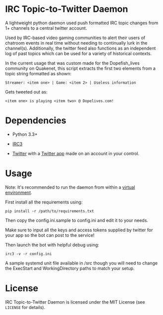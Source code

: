 IRC Topic-to-Twitter Daemon
====================================

A lightweight python daemon used push formatted IRC topic changes from 1+ channels to a central twitter account.

Used by IRC-based video gaming communities to alert their users of chatroom events in real time without needing to continually lurk in the channel(s). Additionally, the twitter feed also functions as an independent log of past topics which can be used for a variety of historical contexts.

In the current usage that was custom made for the Dopefish_lives community on Quakenet, this script extracts the first two elements from
a topic string formatted as shown:

    Streamer: <item one> | Game: <item 2> | Useless information
Gets tweeted out as:

    <item one> is playing <item two> @ Dopelives.com!

Dependencies
====

 * Python 3.3+

 * [IRC3](https://pypi.python.org/pypi/irc3/)

 * [Twitter](https://pypi.python.org/pypi/twitter) with a [Twitter app](https://apps.twitter.com/) made on an account in your control.


Usage
====

Note: It's recommended to run the daemon from within a [virtual environment](https://docs.python.org/3/library/venv.html).

First install all the requirements using:

`pip install -r /path/to/requirements.txt`

Then copy the config.ini.sample to config.ini and edit it to your needs.

Make sure to input all the keys and access tokens supplied by twitter for your app so the bot can post to the service!

Then launch the bot with helpful debug using:

`irc3 -v -r config.ini`


A sample systemd unit file available in /src though you will need to change the ExecStart and WorkingDirectory paths to match your setup.

License
====

IRC Topic-to-Twitter Daemon is licensed under the MIT License (see `LICENSE` for details).
